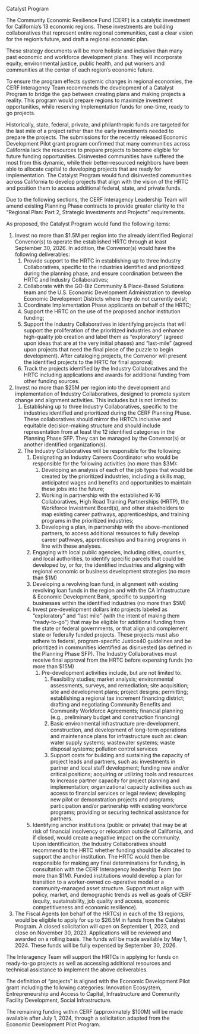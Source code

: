 Catalyst Program

The Community Economic Resilience Fund (CERF) is a catalytic investment for California’s 13 economic regions. These investments are building collaboratives that represent entire regional communities, cast a clear vision for the region’s future, and draft a regional economic plan. 

These strategy documents will be more holistic and inclusive than many past economic and workforce development plans. They will incorporate equity, environmental justice, public health, and put workers and communities at the center of each region’s economic future.

To ensure the program effects systemic changes in regional economies, the CERF Interagency Team recommends the development of a Catalyst Program to bridge the gap between creating plans and making projects a reality. This program would prepare regions to maximize investment opportunities, while reserving Implementation funds for one-time, ready to go projects. 

Historically, state, federal, private, and philanthropic funds are targeted for the last mile of a project rather than the early investments needed to prepare the projects. The submissions for the recently released Economic Development Pilot grant program confirmed that many communities across California lack the resources to prepare projects to become eligible for future funding opportunities. Disinvested communities have suffered the most from this dynamic, while their better-resourced neighbors have been able to allocate capital to developing projects that are ready for implementation. The Catalyst Program would fund disinvested communities across California to develop projects that align with the vision of the HRTC and position them to access additional federal, state, and private funds.

Due to the following sections, the CERF Interagency Leadership Team will amend existing Planning Phase contracts to provide greater clarity to the “Regional Plan: Part 2, Strategic Investments and Projects” requirements.

As proposed, the Catalyst Program would fund the following items:

1. Invest no more than $1.5M per region into the already identified Regional Convenor(s) to operate the established HRTC through at least September 30, 2026\. In addition, the Convenor(s) would have the following deliverables:  
   1. Provide support to the HRTC in establishing up to three Industry Collaboratives, specific to the industries identified and prioritized during the planning phase, and ensure coordination between the HRTC and Industry Collaboratives;  
   2. Collaborate with the GO-Biz Community & Place-Based Solutions team and the U.S. Economic Development Administration to develop Economic Development Districts where they do not currently exist;  
   3. Coordinate Implementation Phase applicants on behalf of the HRTC;  
   4. Support the HRTC on the use of the proposed anchor institution funding;  
   5. Support the Industry Collaboratives in identifying projects that will support the proliferation of the prioritized industries and enhance high-quality job creation and label them as “exploratory” (agreed upon ideas that are at the very initial phases) and “last-mile” (agreed upon projects that need the final piece of the puzzle to begin development). After cataloging projects, the Convenor will present the identified projects to the HRTC for final approval;   
   6. Track the projects identified by the Industry Collaboratives and the HRTC including applications and awards for additional funding from other funding sources.  
2. Invest no more than $25M per region into the development and implementation of Industry Collaboratives, designed to promote system change and alignment activities. This includes but is not limited to:  
   1. Establishing up to three Industry Collaboratives, specific to the industries identified and prioritized during the CERF Planning Phase. These collaboratives should mirror the HRTC’s inclusive and equitable decision-making structure and should include representation from at least the 12 identified categories in the Planning Phase SFP. They can be managed by the Convenor(s) or another identified organization(s).   
   2. The Industry Collaboratives will be responsible for the following:  
      1. Designating an Industry Careers Coordinator who would be responsible for the following activities (no more than $3M):  
         1. Developing an analysis of each of the job types that would be created by the prioritized industries, including a skills map, anticipated wages and benefits and opportunities to maintain these jobs into the future;  
         2. Working in partnership with the established K-16 Collaboratives, High Road Training Partnerships (HRTP), the Workforce Investment Board(s), and other stakeholders to map existing career pathways, apprenticeships, and training programs in the prioritized industries;  
         3. Developing a plan, in partnership with the above-mentioned partners, to access additional resources to fully develop career pathways, apprenticeships and training programs in line with these analyses.  
      2. Engaging with local public agencies, including cities, counties, and local authorities, to identify specific parcels that could be developed by, or for, the identified industries and aligning with regional economic or business development strategies (no more than $1M)  
      3. Developing a revolving loan fund, in alignment with existing revolving loan funds in the region and with the CA Infrastructure & Economic Development Bank, specific to supporting businesses within the identified industries (no more than $5M)  
      4. Invest pre-development dollars into projects labeled as “exploratory” and “last mile” (with the intent of making them “ready-to-go") that may be eligible for additional funding from the state or federal governments, or that align and complement state or federally funded projects. These projects must also adhere to federal, program-specific Justice40 guidelines and be prioritized in communities identified as disinvested (as defined in the Planning Phase SFP). The Industry Collaboratives must receive final approval from the HRTC before expensing funds (no more than $15M)  
         1. Pre-development activities include, but are not limited to:   
            1. Feasibility studies; market analysis; environmental assessments, surveys, and remediation; site acquisition; site and development plans; project designs; permitting; establishing a regional tax increment financing district; drafting and negotiating Community Benefits and Community Workforce Agreements; financial planning (e.g., preliminary budget and construction financing)  
            2. Basic environmental infrastructure pre-development, construction, and development of long-term operations and maintenance plans for infrastructure such as: clean water supply systems; wastewater systems; waste disposal systems; pollution control services  
            3. Support costs for building and sustaining the capacity of project leads and partners, such as: investments in partner and local staff development; funding new and/or critical positions; acquiring or utilizing tools and resources to increase partner capacity for project planning and implementation; organizational capacity activities such as access to financial services or legal review; developing new pilot or demonstration projects and programs; participation and/or partnership with existing workforce programs; providing or securing technical assistance for partners.  
      5. Identifying anchor institutions (public or private) that may be at risk of financial insolvency or relocation outside of California, and if closed, would create a negative impact on the community. Upon identification, the Industry Collaboratives should recommend to the HRTC whether funding should be allocated to support the anchor institution. The HRTC would then be responsible for making any final determinations for funding, in consultation with the CERF Interagency leadership Team (no more than $1M). Funded institutions would develop a plan for transition to a worker-owned co-operative model or a community-managed asset structure. Support must align with policy, market, and demographic trends as well as goals of CERF (equity, sustainability, job quality and access, economic competitiveness and economic resilience).  
3. The Fiscal Agents (on behalf of the HRTCs) in each of the 13 regions, would be eligible to apply for up to $26.5M in funds from the Catalyst Program. A closed solicitation will open on September 1, 2023, and close on November 30, 2023\. Applications will be reviewed and awarded on a rolling basis. The funds will be made available by May 1, 2024\. These funds will be fully expensed by September 30, 2026\.  

The Interagency Team will support the HRTCs in applying for funds on ready-to-go projects as well as accessing additional resources and technical assistance to implement the above deliverables.

The definition of “projects” is aligned with the Economic Development Pilot grant including the following categories: Innovation Ecosystem, Entrepreneurship and Access to Capital, Infrastructure and Community Facility Development, Social Infrastructure. 

The remaining funding within CERF (approximately $100M) will be made available after July 1, 2024, through a solicitation adapted from the Economic Development Pilot Program.

